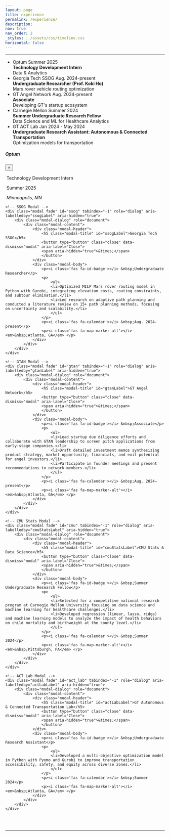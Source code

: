 ```yaml
---
layout: page
title: experience
permalink: /experience/
description:
nav: true
nav_order: 2
_styles: ../assets/css/timeline.css
horizontal: false
---
```


<link rel="stylesheet" href="../assets/css/timeline.css">
<link rel="stylesheet" href="https://stackpath.bootstrapcdn.com/bootstrap/4.5.2/css/bootstrap.min.css">
<link rel="stylesheet" href="https://cdnjs.cloudflare.com/ajax/libs/font-awesome/5.15.1/css/all.min.css">

<body>
<hr>
<ul class="timeline">

<li>
    <div class="direction-l" data-toggle="modal" data-target="#optum">
        <div class="flag-wrapper">
            <span class="flag">Optum</span>
            <span class="time-wrapper"><span class="time">Summer 2025</span></span>
        </div>
        <div class="desc">
            <b>Technology Development Intern</b> <br>
            Data & Analytics <br>
        </div>
    </div>
</li>

<li>
    <div class="direction-r" data-toggle="modal" data-target="#ssog">
        <div class="flag-wrapper">
            <span class="flag">Georgia Tech SSOG</span>
            <span class="time-wrapper"><span class="time">Aug. 2024-present</span></span>
        </div>
        <div class="desc">
            <b>Undergraduate Researcher (Prof. Koki Ho)</b> <br>
            Mars rover vehicle routing optimization <br>
        </div>
    </div>
</li>

<li>
    <div class="direction-l" data-toggle="modal" data-target="#gtan">
        <div class="flag-wrapper">
            <span class="flag">GT Angel Network</span>
            <span class="time-wrapper"><span class="time">Aug. 2024-present</span></span>
        </div>
        <div class="desc">
            <b>Associate</b> <br>
            Developing GT's startup ecosystem<br>
        </div>
    </div>
</li>

<li>
    <div class="direction-r" data-toggle="modal" data-target="#cmu">
        <div class="flag-wrapper">
            <span class="flag">Carnegie Mellon</span>
            <span class="time-wrapper"><span class="time">Summer 2024</span></span>
        </div>
        <div class="desc">
            <b>Summer Undergraduate Research Fellow</b> <br>
            Data Science and ML for Healthcare Analytics <br>
        </div>
    </div>
</li>

<li>
    <div class="direction-l" data-toggle="modal" data-target="#act_lab">
        <div class="flag-wrapper">
            <span class="flag">GT ACT Lab</span>
            <span class="time-wrapper"><span class="time">Jan 2024 - May 2024</span></span>
        </div>
        <div class="desc">
            <b>Undergraduate Research Assistant: Autonomous & Connected Transportation</b> <br>
            Optimization models for transportation<br>
        </div>
    </div>
</li>

</ul>

<!-- All modals -->
<div>
    <!-- Optum Modal -->
    <div class="modal fade" id="optum" tabindex="-1" role="dialog" aria-labelledby="optumLabel" aria-hidden="true">
        <div class="modal-dialog" role="document">
            <div class="modal-content">
                <div class="modal-header">
                    <h5 class="modal-title" id="optumLabel">Optum</h5>
                    <button type="button" class="close" data-dismiss="modal" aria-label="Close">
                    <span aria-hidden="true">&times;</span>
                    </button>
                </div>
                <div class="modal-body">
                    <p><i class='fas fa-id-badge'></i> &nbsp;Technology Development Intern</p>
                    <p><i class='fas fa-calendar'></i> &nbsp;Summer 2025</p>
                    <p><i class='fas fa-map-marker-alt'></i> <em>&nbsp;Minneapolis, MN</em> </p>
                </div>
            </div>
        </div>
    </div>

    <!-- SSOG Modal -->
    <div class="modal fade" id="ssog" tabindex="-1" role="dialog" aria-labelledby="ssogLabel" aria-hidden="true">
        <div class="modal-dialog" role="document">
            <div class="modal-content">
                <div class="modal-header">
                    <h5 class="modal-title" id="ssogLabel">Georgia Tech SSOG</h5>
                    <button type="button" class="close" data-dismiss="modal" aria-label="Close">
                    <span aria-hidden="true">&times;</span>
                    </button>
                </div>
                <div class="modal-body">
                    <p><i class='fas fa-id-badge'></i> &nbsp;Undergraduate Researcher</p>
                    <p>
                        <ul>
                        <li>Optimized MILP Mars rover routing model in Python with Gurobi, integrating elevation costs, routing constraints, and subtour elimination.</li>
                        <li>Led research on adaptive path planning and conducted a literature review on 15+ path planning methods, focusing on uncertainty and scalability.</li>
                        </ul>
                    </p>
                    <p><i class='fas fa-calendar'></i> &nbsp;Aug. 2024-present</p>
                    <p><i class='fas fa-map-marker-alt'></i> <em>&nbsp;Atlanta, GA</em> </p>
                </div>
            </div>
        </div>
    </div>

    <!-- GTAN Modal -->
    <div class="modal fade" id="gtan" tabindex="-1" role="dialog" aria-labelledby="gtanLabel" aria-hidden="true">
        <div class="modal-dialog" role="document">
            <div class="modal-content">
                <div class="modal-header">
                    <h5 class="modal-title" id="gtanLabel">GT Angel Network</h5>
                    <button type="button" class="close" data-dismiss="modal" aria-label="Close">
                    <span aria-hidden="true">&times;</span>
                    </button>
                </div>
                <div class="modal-body">
                    <p><i class='fas fa-id-badge'></i> &nbsp;Associate</p>
                    <p>
                        <ul>
                        <li>Lead startup due diligence efforts and collaborate with GTAN leadership to screen pitch applications from early-stage companies.</li>
                        <li>Draft detailed investment memos synthesizing product strategy, market opportunity, financials, and exit potential for angel investors.</li>
                        <li>Participate in founder meetings and present recommendations to network members.</li>
                        </ul>
                    </p>
                    <p><i class='fas fa-calendar'></i> &nbsp;Aug. 2024–present</p>
                    <p><i class='fas fa-map-marker-alt'></i> <em>&nbsp;Atlanta, GA</em> </p>
                </div>
            </div>
        </div>
    </div>

    <!-- CMU Stats Modal -->
    <div class="modal fade" id="cmu" tabindex="-1" role="dialog" aria-labelledby="cmuStatsLabel" aria-hidden="true">
        <div class="modal-dialog" role="document">
            <div class="modal-content">
                <div class="modal-header">
                    <h5 class="modal-title" id="cmuStatsLabel">CMU Stats & Data Science</h5>
                    <button type="button" class="close" data-dismiss="modal" aria-label="Close">
                    <span aria-hidden="true">&times;</span>
                    </button>
                </div>
                <div class="modal-body">
                    <p><i class='fas fa-id-badge'></i> &nbsp;Summer Undergraduate Research Fellow</p>
                    <p>
                        <ul>
                        <li>Selected for a competitive national research program at Carnegie Mellon University focusing on data science and machine learning for healthcare challenges.</li>
                        <li>Developed regression (linear, lasso, ridge) and machine learning models to analyze the impact of health behaviors on child mortality and birthweight at the county level.</li>
                        </ul>
                    </p>
                    <p><i class='fas fa-calendar'></i> &nbsp;Summer 2024</p>
                    <p><i class='fas fa-map-marker-alt'></i> <em>&nbsp;Pittsburgh, PA</em> </p>
                </div>
            </div>
        </div>
    </div>

    <!-- ACT Lab Modal -->
    <div class="modal fade" id="act_lab" tabindex="-1" role="dialog" aria-labelledby="actLabLabel" aria-hidden="true">
        <div class="modal-dialog" role="document">
            <div class="modal-content">
                <div class="modal-header">
                    <h5 class="modal-title" id="actLabLabel">GT Autonomous & Connected Transportation Lab</h5>
                    <button type="button" class="close" data-dismiss="modal" aria-label="Close">
                    <span aria-hidden="true">&times;</span>
                    </button>
                </div>
                <div class="modal-body">
                    <p><i class='fas fa-id-badge'></i> &nbsp;Undergraduate Research Assistant</p>
                    <p>
                        <ul>
                        <li>Developed a multi-objective optimization model in Python with Pyomo and Gurobi to improve transportation accessibility, safety, and equity across diverse zones.</li>
                        </ul>
                    </p>
                    <p><i class='fas fa-calendar'></i> &nbsp;Summer 2024</p>
                    <p><i class='fas fa-map-marker-alt'></i> <em>&nbsp;Atlanta, GA</em> </p>
                </div>
            </div>
        </div>
    </div>

</div>

<br>
<br>
<hr>
<br>
<br>
<script src="https://code.jquery.com/jquery-3.5.1.slim.min.js"></script>
<script src="https://cdn.jsdelivr.net/npm/@popperjs/core@2.5.3/dist/umd/popper.min.js"></script>
<script src="https://stackpath.bootstrapcdn.com/bootstrap/4.5.2/js/bootstrap.min.js"></script>

<!-- Script to ensure dark mode compatibility with Bootstrap modals -->
<script>
document.addEventListener('DOMContentLoaded', function() {
    // Function to update modal styles based on current theme
    function updateModalStyles() {
        const isDarkMode = document.documentElement.getAttribute('data-theme') === 'dark';
        const modals = document.querySelectorAll('.modal-content');
        
        modals.forEach(modal => {
            // Let CSS variables handle the styling
            // This is just to trigger a refresh if needed
            modal.style.backgroundColor = '';
            modal.style.color = '';
        });
    }
    
    // Run once on page load
    updateModalStyles();
    
    // Set up a MutationObserver to watch for theme changes
    const observer = new MutationObserver(mutations => {
        mutations.forEach(mutation => {
            if (mutation.attributeName === 'data-theme') {
                updateModalStyles();
            }
        });
    });
    
    // Start observing the document element for attribute changes
    observer.observe(document.documentElement, { attributes: true });
});
</script>
</body>
